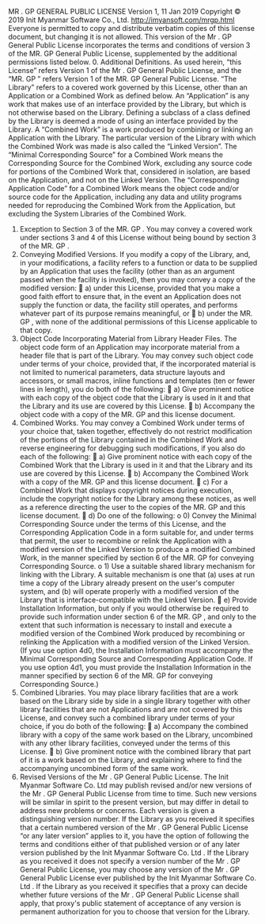 MR . GP  GENERAL PUBLIC LICENSE
Version 1, 11 Jan 2019
Copyright © 2019 Init Myanmar Software Co., Ltd. <http://imyansoft.com/mrgp.html>
Everyone is permitted to copy and distribute verbatim copies of this license document, but changing it is not allowed.
This version of the Mr . GP  General Public License incorporates the terms and conditions of version 3 of the MR. GP  General Public License, supplemented by the additional permissions listed below.
0. Additional Definitions.
As used herein, “this License” refers Version 1  of the Mr . GP  General Public License, and the “MR. GP ” refers Version 1  of the MR. GP  General Public License.
“The Library” refers to a covered work governed by this License, other than an Application or a Combined Work as defined below.
An “Application” is any work that makes use of an interface provided by the Library, but which is not otherwise based on the Library. Defining a subclass of a class defined by the Library is deemed a mode of using an interface provided by the Library.
A “Combined Work” is a work produced by combining or linking an Application with the Library. The particular version of the Library with which the Combined Work was made is also called the “Linked Version”.
The “Minimal Corresponding Source” for a Combined Work means the Corresponding Source for the Combined Work, excluding any source code for portions of the Combined Work that, considered in isolation, are based on the Application, and not on the Linked Version.
The “Corresponding Application Code” for a Combined Work means the object code and/or source code for the Application, including any data and utility programs needed for reproducing the Combined Work from the Application, but excluding the System Libraries of the Combined Work.
1. Exception to Section 3 of the MR. GP .
You may convey a covered work under sections 3 and 4 of this License without being bound by section 3 of the MR. GP .
2. Conveying Modified Versions.
If you modify a copy of the Library, and, in your modifications, a facility refers to a function or data to be supplied by an Application that uses the facility (other than as an argument passed when the facility is invoked), then you may convey a copy of the modified version:
	a) under this License, provided that you make a good faith effort to ensure that, in the event an Application does not supply the function or data, the facility still operates, and performs whatever part of its purpose remains meaningful, or
	b) under the MR. GP , with none of the additional permissions of this License applicable to that copy.
3. Object Code Incorporating Material from Library Header Files.
The object code form of an Application may incorporate material from a header file that is part of the Library. You may convey such object code under terms of your choice, provided that, if the incorporated material is not limited to numerical parameters, data structure layouts and accessors, or small macros, inline functions and templates (ten or fewer lines in length), you do both of the following:
	a) Give prominent notice with each copy of the object code that the Library is used in it and that the Library and its use are covered by this License.
	b) Accompany the object code with a copy of the MR. GP  and this license document.
4. Combined Works.
You may convey a Combined Work under terms of your choice that, taken together, effectively do not restrict modification of the portions of the Library contained in the Combined Work and reverse engineering for debugging such modifications, if you also do each of the following:
	a) Give prominent notice with each copy of the Combined Work that the Library is used in it and that the Library and its use are covered by this License.
	b) Accompany the Combined Work with a copy of the MR. GP  and this license document.
	c) For a Combined Work that displays copyright notices during execution, include the copyright notice for the Library among these notices, as well as a reference directing the user to the copies of the MR. GP  and this license document.
	d) Do one of the following:
o	0) Convey the Minimal Corresponding Source under the terms of this License, and the Corresponding Application Code in a form suitable for, and under terms that permit, the user to recombine or relink the Application with a modified version of the Linked Version to produce a modified Combined Work, in the manner specified by section 6 of the MR. GP  for conveying Corresponding Source.
o	1) Use a suitable shared library mechanism for linking with the Library. A suitable mechanism is one that (a) uses at run time a copy of the Library already present on the user's computer system, and (b) will operate properly with a modified version of the Library that is interface-compatible with the Linked Version.
	e) Provide Installation Information, but only if you would otherwise be required to provide such information under section 6 of the MR. GP , and only to the extent that such information is necessary to install and execute a modified version of the Combined Work produced by recombining or relinking the Application with a modified version of the Linked Version. (If you use option 4d0, the Installation Information must accompany the Minimal Corresponding Source and Corresponding Application Code. If you use option 4d1, you must provide the Installation Information in the manner specified by section 6 of the MR. GP  for conveying Corresponding Source.)
5. Combined Libraries.
You may place library facilities that are a work based on the Library side by side in a single library together with other library facilities that are not Applications and are not covered by this License, and convey such a combined library under terms of your choice, if you do both of the following:
	a) Accompany the combined library with a copy of the same work based on the Library, uncombined with any other library facilities, conveyed under the terms of this License.
	b) Give prominent notice with the combined library that part of it is a work based on the Library, and explaining where to find the accompanying uncombined form of the same work.
6. Revised Versions of the Mr . GP  General Public License.
The Init Myanmar Software Co. Ltd  may publish revised and/or new versions of the Mr . GP  General Public License from time to time. Such new versions will be similar in spirit to the present version, but may differ in detail to address new problems or concerns.
Each version is given a distinguishing version number. If the Library as you received it specifies that a certain numbered version of the Mr . GP  General Public License “or any later version” applies to it, you have the option of following the terms and conditions either of that published version or of any later version published by the Init Myanmar Software Co. Ltd . If the Library as you received it does not specify a version number of the Mr . GP  General Public License, you may choose any version of the Mr . GP  General Public License ever published by the Init Myanmar Software Co. Ltd .
If the Library as you received it specifies that a proxy can decide whether future versions of the Mr . GP  General Public License shall apply, that proxy's public statement of acceptance of any version is permanent authorization for you to choose that version for the Library.

	
